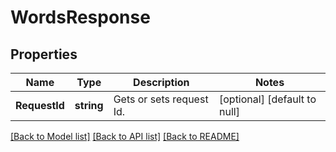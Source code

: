 # WordsResponse

## Properties
Name | Type | Description | Notes
------------ | ------------- | ------------- | -------------
**RequestId** | **string** | Gets or sets request Id. | [optional] [default to null]

[[Back to Model list]](../README.md#documentation-for-models) [[Back to API list]](../README.md#documentation-for-api-endpoints) [[Back to README]](../README.md)



